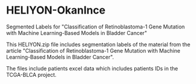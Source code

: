 # HELIYON-OkanInce
Segmented Labels for "Classification of Retinoblastoma-1 Gene Mutation with Machine Learning-Based Models in Bladder Cancer"

This HELIYON.zip file includes segmentation labels of the material from the article "Classification of Retinoblastoma-1 Gene Mutation with Machine Learning-Based Models in Bladder Cancer".

The files include patients excel data which includes patients IDs in the TCGA-BLCA project.
